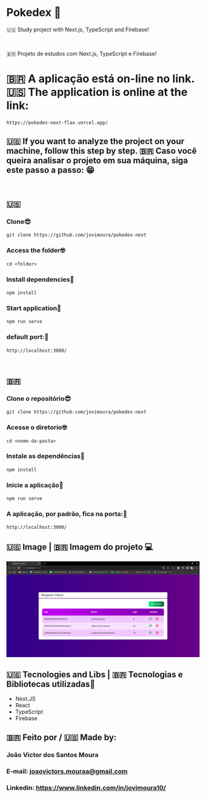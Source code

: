 # Pokedex 📱

<p>
  🇺🇸 Study project with Next.js, TypeScript and Firebase!
</p>

<br/>

<p>
  🇧🇷 Projeto de estudos com Next.js, TypeScript e Firebase!

</p>



# 🇧🇷 A aplicação está on-line no link. 🇺🇸 The application is online at the link:


```
https://pokedex-next-flax.vercel.app/
```

## 🇺🇸 If you want to analyze the project on your machine, follow this step by step. 🇧🇷 Caso você queira analisar o projeto em sua máquina, siga este passo a passo: 😁

<br>

## 🇺🇸

### Clone😎

```
git clone https://github.com/jovimoura/pokedex-next
```

### Access the folder🤓

```
cd <folder>
```
### Install dependencies🤠
```
npm install
```
### Start application🤩
```
npm run serve
```
### default port:🤗

```
http://localhost:3000/
```

<br>

## 🇧🇷

### Clone o repositório😎

```
git clone https://github.com/jovimoura/pokedex-next
```

### Acesse o diretorio🤓

```
cd <nome-da-pasta>
```
### Instale as dependências🤠
```
npm install
```
### Inicie a aplicação🤩
```
npm run serve
```
### A aplicação, por padrão, fica na porta:🤗

```
http://localhost:3000/
```

## 🇺🇸 Image | 🇧🇷 Imagem do projeto  💻

<img style="width: 600px; height: 250px" src="./public/images/prints/print.png">


##  🇺🇸 Tecnologies and Libs | 🇧🇷 Tecnologias e Bibliotecas utilizadas🦉

<ul>
    <li>Next.JS</li>
    <li>React</li>
    <li>TypeScript</li>
    <li>Firebase</li>
</ul>

##  🇧🇷 Feito por / 🇺🇸 Made by:

### João Victor dos Santos Moura
### E-mail: joaovictors.mouraa@gmail.com
### Linkedin: https://www.linkedin.com/in/jovimoura10/
